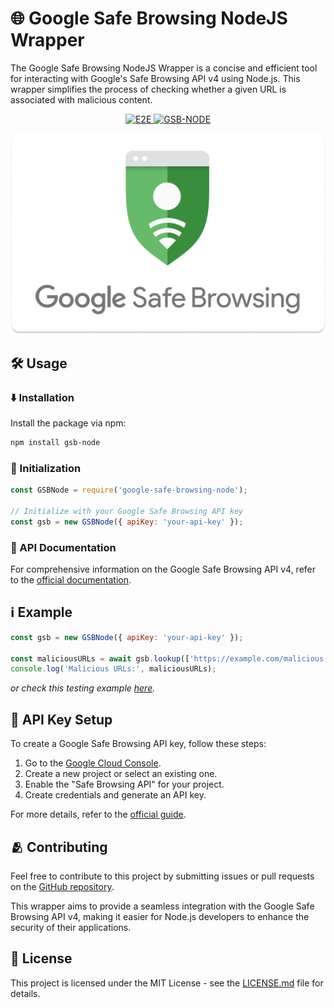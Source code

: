 # 🌐 Google Safe Browsing NodeJS Wrapper

The Google Safe Browsing NodeJS Wrapper is a concise and efficient tool for interacting with Google's Safe Browsing API v4 using Node.js. This wrapper simplifies the process of checking whether a given URL is associated with malicious content.

<p align="center">
  <a href="https://github.com/ErnaneJ/gsb-node/actions/workflows/e2e.yml">
    <img src="https://github.com/ErnaneJ/gsb-node/actions/workflows/e2e.yml/badge.svg?branch=main" alt="E2E"/>
  </a>
  <a href="(https://www.npmjs.com/package/gsb-node">
    <img src="https://img.shields.io/badge/NPM-gsb--node-BC3433" alt="GSB-NODE"/>
  </a>
<p>

<p align="center">
  <img src="https://raw.githubusercontent.com/ErnaneJ/gsb-node/main/assets/google_safe_browsing_banner.png"/>
</p>

## 🛠️ Usage

### ⬇️ Installation

Install the package via npm:

```bash
npm install gsb-node
```

### 📍 Initialization

```javascript
const GSBNode = require('google-safe-browsing-node');

// Initialize with your Google Safe Browsing API key
const gsb = new GSBNode({ apiKey: 'your-api-key' });
```

### 📃 API Documentation

For comprehensive information on the Google Safe Browsing API v4, refer to the [official documentation](https://developers.google.com/safe-browsing/v4/).

## ℹ️ Example

```javascript
const gsb = new GSBNode({ apiKey: 'your-api-key' });

const maliciousURLs = await gsb.lookup(['https://example.com/malicious']);
console.log('Malicious URLs:', maliciousURLs);
```

_or check this testing example [here](https://github.com/ErnaneJ/gsb-node/blob/main/examples/example.js)._

## 🔐 API Key Setup

To create a Google Safe Browsing API key, follow these steps:

1. Go to the [Google Cloud Console](https://console.cloud.google.com/).
2. Create a new project or select an existing one.
3. Enable the "Safe Browsing API" for your project.
4. Create credentials and generate an API key.

For more details, refer to the [official guide](https://developers.google.com/safe-browsing/v4/get-started).

## 🫂 Contributing

Feel free to contribute to this project by submitting issues or pull requests on the [GitHub repository](https://github.com/ErnaneJ/gsb-node).

This wrapper aims to provide a seamless integration with the Google Safe Browsing API v4, making it easier for Node.js developers to enhance the security of their applications.

## 📄 License

This project is licensed under the MIT License - see the [LICENSE.md](LICENSE.md) file for details.
